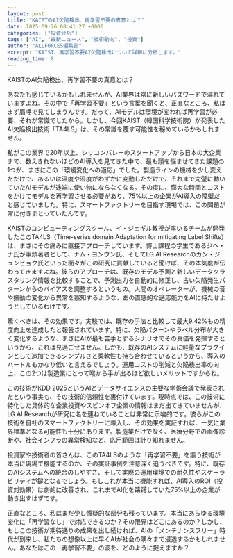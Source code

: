 ```yaml
---
layout: post
title: "KAISTのAI欠陥検出、再学習不要の真意とは？"
date: 2025-09-26 08:41:27 +0000
categories: ["投資分析"]
tags: ["AI", "最新ニュース", "技術動向", "投資"]
author: "ALLFORCES編集部"
excerpt: "KAIST、再学習不要AI欠陥検出について詳細に分析します。"
reading_time: 8
---
```


KAISTのAI欠陥検出、再学習不要の真意とは？

あなたも感じているかもしれませんが、AI業界は常に新しいバズワードで溢れていますよね。その中で「再学習不要」という言葉を聞くと、正直なところ、私はまず眉唾で見てしまうんです。だって、AIモデルは環境が変われば再学習が必要、それが常識でしたから。しかし、今回KAIST（韓国科学技術院）が発表したAI欠陥検出技術「TA4LS」は、その常識を覆す可能性を秘めているかもしれません。

私がこの業界で20年以上、シリコンバレーのスタートアップから日本の大企業まで、数えきれないほどのAI導入を見てきた中で、最も頭を悩ませてきた課題の1つが、まさにこの「環境変化への適応」でした。製造ラインの機械を少し変えただけで、あるいは温度や湿度がわずかに変動しただけで、それまで完璧に動いていたAIモデルが途端に使い物にならなくなる。その度に、膨大な時間とコストをかけてモデルを再学習させる必要があり、75%以上の企業がAI導入の障壁だと感じていました。特に、スマートファクトリーを目指す現場では、この問題が常に付きまとっていたんです。

KAISTのコンピューティングスクール、イ・ジェギル教授が率いるチームが開発したこのTA4LS（Time-series domain Adaptation for mitigating Label Shifts）は、まさにその痛みに直接アプローチしています。博士課程の学生であるジヘ・ナ氏が筆頭著者として、ナム・ヨンウン氏、そしてLG AI Researchのカン・ジュンヒョク氏といった面々がこの研究に貢献していると聞けば、その本気度が伝わってきますよね。彼らのアプローチは、既存のモデル予測と新しいデータクラスタリング情報を比較することで、予測出力を自動的に修正し、古い欠陥発生パターンからのバイアスを調整するというもの。人間のオペレーターが、機械の音や振動の変化から異常を察知するような、あの直感的な適応能力をAIに持たせようとしているわけです。

驚くべきは、その効果です。実験では、既存の手法と比較して最大9.42%もの精度向上を達成したと報告されています。特に、欠陥パターンやラベル分布が大きく変化するような、まさにAIが最も苦手とするシナリオでその真価を発揮するというから、これは見過ごせません。しかも、既存のAIシステムに軽量なプラグインとして追加できるシンプルさと柔軟性も持ち合わせているというから、導入のハードルもかなり低いと言えるでしょう。運用コストの削減と欠陥検出率の向上、この2つは製造業にとって喉から手が出るほど欲しいメリットですからね。

この技術がKDD 2025というAIとデータサイエンスの主要な学術会議で発表されたという事実も、その技術的信頼性を裏付けています。現時点では、この技術に特化した具体的な企業投資やスピンオフ企業の情報はまだ出てきていませんが、LG AI Researchが研究に名を連ねていることは非常に示唆的です。彼らがこの技術を自社のスマートファクトリーに導入し、その効果を実証すれば、一気に業界標準となる可能性も十分にあります。製造業だけでなく、医療分野での画像診断や、社会インフラの異常検知など、応用範囲は計り知れません。

投資家や技術者の皆さんは、このTA4LSのような「再学習不要」を謳う技術が本当に現場で機能するのか、その実証事例を注意深く追うべきです。特に、既存のAIシステムへの統合のしやすさ、そして実際の運用環境での耐久性やスケーラビリティが鍵となるでしょう。もしこれが本当に機能すれば、AI導入のROI（投資対効果）は劇的に改善され、これまでAI化を躊躇していた75%以上の企業が動き出すはずです。

正直なところ、私はまだ少し懐疑的な部分も残っています。本当にあらゆる環境変化に「再学習なし」で対応できるのか？その限界はどこにあるのか？しかし、もしこの技術が期待通りの成果を出し続ければ、AIの「メンテナンスフリー」時代が到来し、私たちの想像以上に早くAIが社会の隅々まで浸透するかもしれません。あなたはこの「再学習不要」の波を、どのように捉えますか？

